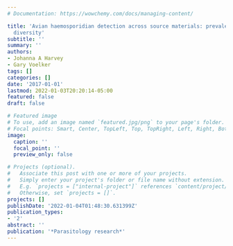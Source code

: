 ```yaml
---
# Documentation: https://wowchemy.com/docs/managing-content/

title: 'Avian haemosporidian detection across source materials: prevalence and genetic
  diversity'
subtitle: ''
summary: ''
authors:
- Johanna A Harvey
- Gary Voelker
tags: []
categories: []
date: '2017-01-01'
lastmod: 2022-01-03T20:20:14-05:00
featured: false
draft: false

# Featured image
# To use, add an image named `featured.jpg/png` to your page's folder.
# Focal points: Smart, Center, TopLeft, Top, TopRight, Left, Right, BottomLeft, Bottom, BottomRight.
image:
  caption: ''
  focal_point: ''
  preview_only: false

# Projects (optional).
#   Associate this post with one or more of your projects.
#   Simply enter your project's folder or file name without extension.
#   E.g. `projects = ["internal-project"]` references `content/project/deep-learning/index.md`.
#   Otherwise, set `projects = []`.
projects: []
publishDate: '2022-01-04T01:48:30.631399Z'
publication_types:
- '2'
abstract: ''
publication: '*Parasitology research*'
---
```

